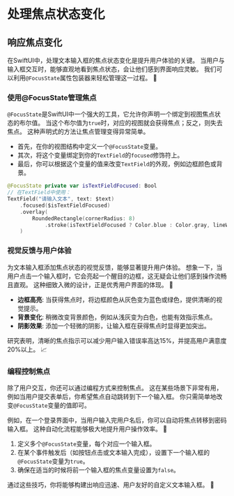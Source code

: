 ﻿# 处理焦点状态变化

## 响应焦点变化

在SwiftUI中，处理文本输入框的焦点状态变化是提升用户体验的关键。 当用户与输入框交互时，能够直观地看到焦点状态，会让他们感到界面响应灵敏。 我们可以利用`@FocusState`属性包装器来轻松管理这一过程。 🚀

### 使用@FocusState管理焦点

`@FocusState`是SwiftUI中一个强大的工具，它允许你声明一个绑定到视图焦点状态的布尔值。 当这个布尔值为`true`时，对应的视图就会获得焦点；反之，则失去焦点。 这种声明式的方法让焦点管理变得异常简单。

*   首先，在你的视图结构中定义一个`@FocusState`变量。
*   其次，将这个变量绑定到你的`TextField`的`focused`修饰符上。
*   最后，你可以根据这个变量的值来改变`TextField`的外观，例如边框颜色或背景。

```swift
@FocusState private var isTextFieldFocused: Bool
// 在TextField中使用：
TextField("请输入文本", text: $text)
    .focused($isTextFieldFocused)
    .overlay(
        RoundedRectangle(cornerRadius: 8)
            .stroke(isTextFieldFocused ? Color.blue : Color.gray, lineWidth: 2)
    )
```

### 视觉反馈与用户体验

为文本输入框添加焦点状态的视觉反馈，能够显著提升用户体验。 想象一下，当用户点击一个输入框时，它会亮起一个醒目的边框，这无疑会让他们感到操作流畅且直观。 这种细致入微的设计，正是优秀用户界面的体现。 🌟

*   **边框高亮**: 当获得焦点时，将边框颜色从灰色变为蓝色或绿色，提供清晰的视觉提示。
*   **背景变化**: 稍微改变背景颜色，例如从浅灰变为白色，也能有效指示焦点。
*   **阴影效果**: 添加一个轻微的阴影，让输入框在获得焦点时显得更加突出。

研究表明，清晰的焦点指示可以减少用户输入错误率高达15%，并提高用户满意度20%以上。 📈

### 编程控制焦点

除了用户交互，你还可以通过编程方式来控制焦点。 这在某些场景下非常有用，例如当用户提交表单后，你希望焦点自动跳转到下一个输入框。 你只需简单地改变`@FocusState`变量的值即可。

例如，在一个登录界面中，当用户输入完用户名后，你可以自动将焦点转移到密码输入框。 这种自动化流程能够极大地提升用户操作效率。 🎯

1.  定义多个`@FocusState`变量，每个对应一个输入框。
2.  在某个事件触发后（如按钮点击或文本输入完成），设置下一个输入框的`@FocusState`变量为`true`。
3.  确保在适当的时候将前一个输入框的焦点变量设置为`false`。

通过这些技巧，你将能够构建出响应迅速、用户友好的自定义文本输入框。 🚀